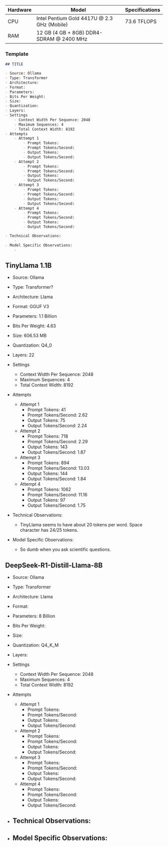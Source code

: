 | Hardware | Model                                       | Specifications |
| -------- | ------------------------------------------- | -------------- |
| CPU      | Intel Pentium Gold 4417U @ 2.3 GHz (Mobile) | 73.6 TFLOPS    |
| RAM      | 12 GB (4 GB + 8GB) DDR4-SDRAM @ 2400 MHz    |                |
### Template
```Markdown
## TITLE

- Source: Ollama
- Type: Transformer
- Architecture: 
- Format: 
- Parameters: 
- Bits Per Weight: 
- Size: 
- Quantization: 
- Layers: 
- Settings
	- Context Width Per Sequence: 2048
	- Maximum Sequences: 4
	- Total Context Width: 8192
- Attempts
	- Attempt 1
		- Prompt Tokens: 
		- Prompt Tokens/Second: 
		- Output Tokens: 
		- Output Tokens/Second: 
	- Attempt 2
		- Prompt Tokens: 
		- Prompt Tokens/Second: 
		- Output Tokens: 
		- Output Tokens/Second: 
	- Attempt 3
		- Prompt Tokens: 
		- Prompt Tokens/Second: 
		- Output Tokens: 
		- Output Tokens/Second: 
	- Attempt 4
		- Prompt Tokens: 
		- Prompt Tokens/Second: 
		- Output Tokens: 
		- Output Tokens/Second: 

- Technical Observations:
	- 
- Model Specific Observations:
	- 
```
## TinyLlama 1.1B

- Source: Ollama
- Type: Transformer?
- Architecture: Llama
- Format: GGUF V3
- Parameters: 1.1 Billion
- Bits Per Weight: 4.63
- Size: 606.53 MB
- Quantization: Q4_0
- Layers: 22
- Settings
	- Context Width Per Sequence: 2048
	- Maximum Sequences: 4
	- Total Context Width: 8192
- Attempts
	- Attempt 1
		- Prompt Tokens: 41
		- Prompt Tokens/Second: 2.62
		- Output Tokens: 75
		- Output Tokens/Second: 2.24
	- Attempt 2
		- Prompt Tokens: 718
		- Prompt Tokens/Second: 2.29
		- Output Tokens: 143
		- Output Tokens/Second: 1.87
	- Attempt 3
		- Prompt Tokens: 894
		- Prompt Tokens/Second: 13.03
		- Output Tokens: 144
		- Output Tokens/Second: 1.84
	- Attempt 4
		- Prompt Tokens: 1062
		- Prompt Tokens/Second: 11.16
		- Output Tokens: 97
		- Output Tokens/Second: 1.75

- Technical Observations:
	- TinyLlama seems to have about 20 tokens per word. Space character has 24/25 tokens.
- Model Specific Observations:
	- So dumb when you ask scientific questions.
## DeepSeek-R1-Distill-Llama-8B

- Source: Ollama
- Type: Transformer
- Architecture: Llama
- Format: 
- Parameters: 8 Billion
- Bits Per Weight: 
- Size: 
- Quantization: Q4_K_M
- Layers: 
- Settings
	- Context Width Per Sequence: 2048
	- Maximum Sequences: 4
	- Total Context Width: 8192
- Attempts
	- Attempt 1
		- Prompt Tokens: 
		- Prompt Tokens/Second: 
		- Output Tokens: 
		- Output Tokens/Second: 
	- Attempt 2
		- Prompt Tokens: 
		- Prompt Tokens/Second: 
		- Output Tokens: 
		- Output Tokens/Second: 
	- Attempt 3
		- Prompt Tokens: 
		- Prompt Tokens/Second: 
		- Output Tokens: 
		- Output Tokens/Second: 
	- Attempt 4
		- Prompt Tokens: 
		- Prompt Tokens/Second: 
		- Output Tokens: 
		- Output Tokens/Second: 

- Technical Observations:
	- 
- Model Specific Observations:
	- 